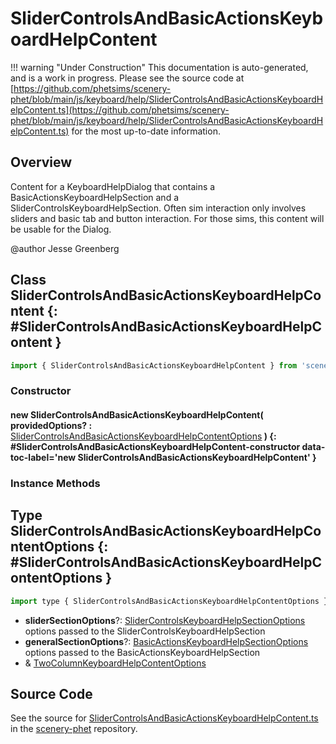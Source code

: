 # SliderControlsAndBasicActionsKeyboardHelpContent

!!! warning "Under Construction"
    This documentation is auto-generated, and is a work in progress. Please see the source code at
    [https://github.com/phetsims/scenery-phet/blob/main/js/keyboard/help/SliderControlsAndBasicActionsKeyboardHelpContent.ts](https://github.com/phetsims/scenery-phet/blob/main/js/keyboard/help/SliderControlsAndBasicActionsKeyboardHelpContent.ts) for the most up-to-date information.

## Overview

Content for a KeyboardHelpDialog that contains a BasicActionsKeyboardHelpSection and a SliderControlsKeyboardHelpSection.
Often sim interaction only involves sliders and basic tab and button interaction. For those sims, this
content will be usable for the Dialog.

@author Jesse Greenberg

## Class SliderControlsAndBasicActionsKeyboardHelpContent {: #SliderControlsAndBasicActionsKeyboardHelpContent }


```js
import { SliderControlsAndBasicActionsKeyboardHelpContent } from 'scenerystack/scenery-phet';
```
### Constructor

#### new SliderControlsAndBasicActionsKeyboardHelpContent( providedOptions? : <span style="font-weight: 400;">[SliderControlsAndBasicActionsKeyboardHelpContentOptions](../scenery-phet/SliderControlsAndBasicActionsKeyboardHelpContent.md#SliderControlsAndBasicActionsKeyboardHelpContentOptions)</span> ) {: #SliderControlsAndBasicActionsKeyboardHelpContent-constructor data-toc-label='new SliderControlsAndBasicActionsKeyboardHelpContent' }

### Instance Methods





## Type SliderControlsAndBasicActionsKeyboardHelpContentOptions {: #SliderControlsAndBasicActionsKeyboardHelpContentOptions }


```js
import type { SliderControlsAndBasicActionsKeyboardHelpContentOptions } from 'scenerystack/scenery-phet';
```


- **sliderSectionOptions**?: [SliderControlsKeyboardHelpSectionOptions](../scenery-phet/SliderControlsKeyboardHelpSection.md#SliderControlsKeyboardHelpSectionOptions)
<br>  options passed to the SliderControlsKeyboardHelpSection
- **generalSectionOptions**?: [BasicActionsKeyboardHelpSectionOptions](../scenery-phet/BasicActionsKeyboardHelpSection.md#BasicActionsKeyboardHelpSectionOptions)
<br>  options passed to the BasicActionsKeyboardHelpSection
- &amp; [TwoColumnKeyboardHelpContentOptions](../scenery-phet/TwoColumnKeyboardHelpContent.md#TwoColumnKeyboardHelpContentOptions)




## Source Code

See the source for [SliderControlsAndBasicActionsKeyboardHelpContent.ts](https://github.com/phetsims/scenery-phet/blob/main/js/keyboard/help/SliderControlsAndBasicActionsKeyboardHelpContent.ts) in the [scenery-phet](https://github.com/phetsims/scenery-phet) repository.
